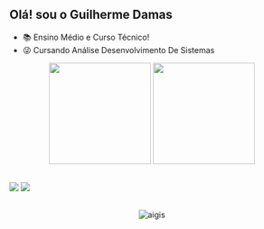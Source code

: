 ## Olá! sou o Guilherme Damas



- 📚 Ensino Médio e Curso Técnico!
- 😜 Cursando Análise Desenvolvimento De Sistemas

<div align="center">
  <img height="180cm" src="https://github-readme-stats.vercel.app/api?username=SantxxGui&show_icons=true&theme=chartreuse-dark"/>
  <img height="180cm" src="https://github-readme-stats.vercel.app/api/top-langs/?username=SantxxGui&layout=compact&langs_count=16&theme=chartreuse-dark"/>
</div>

##

<a href="https://www.instagram.com/santxgui_/" target="_blank"><img src="https://img.shields.io/badge/-Instagram-%23E4405F?style=for-the-badge&logo=instagram&logoColor=white" target="_blank"></a>
<a href="https://www.linkedin.com/in/guilherme-damas-59739626a/?trk=opento_sprofile_goalscards" target="_blank"><img src="https://img.shields.io/badge/LinkedIn-0077B5?style=for-the-badge&logo=linkedin&logoColor=white" target="_blank"></a>



##

<div align="center">
  <img alaing=center alt="aigis" src="https://i.pinimg.com/736x/e6/32/c4/e632c4ddfeae7def55bc5f43688e8cf4.jpg" />
</div>
